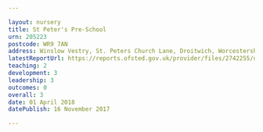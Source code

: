 ```yaml
---

layout: nursery
title: St Peter's Pre-School
urn: 205223
postcode: WR9 7AN
address: Winslow Vestry, St. Peters Church Lane, Droitwich, Worcestershire, WR9 7AN
latestReportUrl: https://reports.ofsted.gov.uk/provider/files/2742255/urn/205223.pdf
teaching: 2
development: 3
leadership: 3
outcomes: 0
overall: 3
date: 01 April 2018 
datePublish: 16 November 2017

---
```

